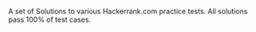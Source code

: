 A set of Solutions to various Hackerrank.com practice tests. All solutions pass 100% of test cases.
